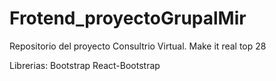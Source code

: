 # Frotend_proyectoGrupalMir

Repositorio del proyecto Consultrio Virtual. Make it real top 28

Librerias:
Bootstrap
React-Bootstrap
